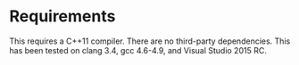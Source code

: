 Requirements
============

This requires a C++11 compiler. There are no third-party dependencies. This has been tested on clang 3.4, gcc 4.6-4.9, and Visual Studio 2015 RC.
